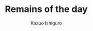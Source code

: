 ---
title: Remains of the day
author: Kazuo Ishiguro
status: Read
image: remains-of-the-day.jpg
start_date: 2024/07/04
end_date: 2024/07/14
rating: 4
length: 245
own: true
---